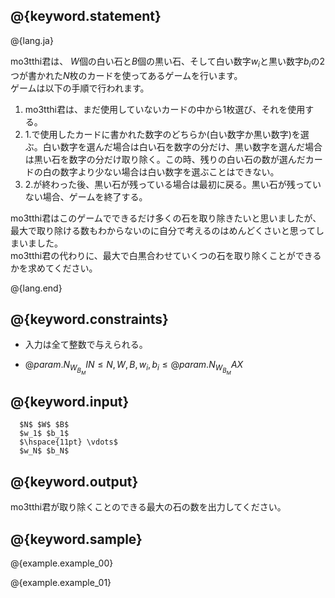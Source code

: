 ## @{keyword.statement}

@{lang.ja}

  mo3tthi君は、 $W$個の白い石と$B$個の黒い石、そして白い数字$w_i$と黒い数字$b_i$の$2$つが書かれた$N$枚のカードを使ってあるゲームを行います。  
  ゲームは以下の手順で行われます。  
1. mo3tthi君は、まだ使用していないカードの中から$1$枚選び、それを使用する。  
2. 1.で使用したカードに書かれた数字のどちらか(白い数字か黒い数字)を選ぶ。白い数字を選んだ場合は白い石を数字の分だけ、黒い数字を選んだ場合は黒い石を数字の分だけ取り除く。この時、残りの白い石の数が選んだカードの白の数字より少ない場合は白い数字を選ぶことはできない。  
3. 2.が終わった後、黒い石が残っている場合は最初に戻る。黒い石が残っていない場合、ゲームを終了する。  

  mo3tthi君はこのゲームでできるだけ多くの石を取り除きたいと思いましたが、最大で取り除ける数もわからないのに自分で考えるのはめんどくさいと思ってしまいました。  
  mo3tthi君の代わりに、最大で白黒合わせていくつの石を取り除くことができるかを求めてください。

@{lang.end}

## @{keyword.constraints}
- 入力は全て整数で与えられる。

- $@{param.N_W_B_MIN} \leq N,W,B,w_i,b_i \leq @{param.N_W_B_MAX}$


## @{keyword.input}

```
  $N$ $W$ $B$
  $w_1$ $b_1$
  $\hspace{11pt} \vdots$
  $w_N$ $b_N$
```

## @{keyword.output}

mo3tthi君が取り除くことのできる最大の石の数を出力してください。

## @{keyword.sample}

@{example.example_00}

@{example.example_01}

